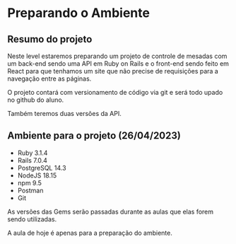 # Preparando o Ambiente

## Resumo do projeto

Neste level estaremos preparando um projeto de controle de mesadas com um back-end sendo uma API em Ruby on Rails e o front-end sendo feito em React para que tenhamos um site que não precise de requisições para a navegação entre as páginas.

O projeto contará com versionamento de código via git e será todo upado no github do aluno.

Também teremos duas versões da API.

## Ambiente para o projeto (26/04/2023)

- Ruby 3.1.4
- Rails 7.0.4
- PostgreSQL 14.3
- NodeJS 18.15
- npm 9.5
- Postman
- Git

As versões das Gems serão passadas durante as aulas que elas forem sendo utilizadas.

A aula de hoje é apenas para a preparação do ambiente.